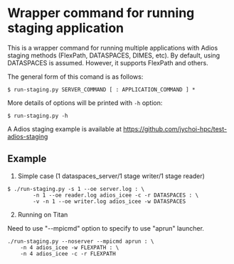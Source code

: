 Wrapper command for running staging application
===============================================

This is a wrapper command for running multiple applications with Adios staging methods (FlexPath, DATASPACES, DIMES, etc). By default, using DATASPACES is assumed. However, it supports FlexPath and others.

The general form of this comand is as follows:
```
$ run-staging.py SERVER_COMMAND [ : APPLICATION_COMMAND ] *
```

More details of options will be printed with `-h` option:
```
$ run-staging.py -h
```

A Adios staging example is available at https://github.com/jychoi-hpc/test-adios-staging

Example
-------

1. Simple case (1 dataspaces_server/1 stage writer/1 stage reader)

```
$ ./run-staging.py -s 1 --oe server.log : \
        -n 1 --oe reader.log adios_icee -c -r DATASPACES : \
        -v -n 1 --oe writer.log adios_icee -w DATASPACES  
```

2. Running on Titan

Need to use "--mpicmd" option to specify to use "aprun" launcher.

```
./run-staging.py --noserver --mpicmd aprun : \
    -n 4 adios_icee -w FLEXPATH : \
    -n 4 adios_icee -c -r FLEXPATH
```
